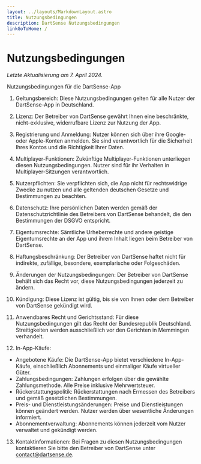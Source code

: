 ```yaml
---
layout: ../layouts/MarkdownLayout.astro
title: Nutzungsbedingungen
description: DartSense Nutzungsbedingungen
linkGoToHome: /
---
```


# Nutzungsbedingungen

_Letzte Aktualisierung am 7. April 2024._

Nutzungsbedingungen für die DartSense-App

1. Geltungsbereich: Diese Nutzungsbedingungen gelten für alle Nutzer der DartSense-App in Deutschland.

2. Lizenz: Der Betreiber von DartSense gewährt Ihnen eine beschränkte, nicht-exklusive, widerrufbare Lizenz zur Nutzung der App.

3. Registrierung und Anmeldung: Nutzer können sich über ihre Google- oder Apple-Konten anmelden. Sie sind verantwortlich für die Sicherheit Ihres Kontos und die Richtigkeit Ihrer Daten.

4. Multiplayer-Funktionen: Zukünftige Multiplayer-Funktionen unterliegen diesen Nutzungsbedingungen. Nutzer sind für ihr Verhalten in Multiplayer-Sitzungen verantwortlich.

5. Nutzerpflichten: Sie verpflichten sich, die App nicht für rechtswidrige Zwecke zu nutzen und alle geltenden deutschen Gesetze und Bestimmungen zu beachten.

6. Datenschutz: Ihre persönlichen Daten werden gemäß der Datenschutzrichtlinie des Betreibers von DartSense behandelt, die den Bestimmungen der DSGVO entspricht.

7. Eigentumsrechte: Sämtliche Urheberrechte und andere geistige Eigentumsrechte an der App und ihrem Inhalt liegen beim Betreiber von DartSense.

8. Haftungsbeschränkung: Der Betreiber von DartSense haftet nicht für indirekte, zufällige, besondere, exemplarische oder Folgeschäden.

9. Änderungen der Nutzungsbedingungen: Der Betreiber von DartSense behält sich das Recht vor, diese Nutzungsbedingungen jederzeit zu ändern.

10. Kündigung: Diese Lizenz ist gültig, bis sie von Ihnen oder dem Betreiber von DartSense gekündigt wird.

11. Anwendbares Recht und Gerichtsstand: Für diese Nutzungsbedingungen gilt das Recht der Bundesrepublik Deutschland. Streitigkeiten werden ausschließlich vor den Gerichten in Memmingen verhandelt.

12. In-App-Käufe:

- Angebotene Käufe: Die DartSense-App bietet verschiedene In-App-Käufe, einschließlich Abonnements und einmaliger Käufe virtueller Güter.
- Zahlungsbedingungen: Zahlungen erfolgen über die gewählte Zahlungsmethode. Alle Preise inklusive Mehrwertsteuer.
- Rückerstattungspolitik: Rückerstattungen nach Ermessen des Betreibers und gemäß gesetzlichen Bestimmungen.
- Preis- und Dienstleistungsänderungen: Preise und Dienstleistungen können geändert werden. Nutzer werden über wesentliche Änderungen informiert.
- Abonnementverwaltung: Abonnements können jederzeit vom Nutzer verwaltet und gekündigt werden.

13. Kontaktinformationen: Bei Fragen zu diesen Nutzungsbedingungen kontaktieren Sie bitte den Betreiber von DartSense unter contact@dartsense.de.
